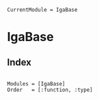 ```@meta
CurrentModule = IgaBase
```
# IgaBase

## Index
```@index
```

```@autodocs
Modules = [IgaBase]
Order   = [:function, :type]
```